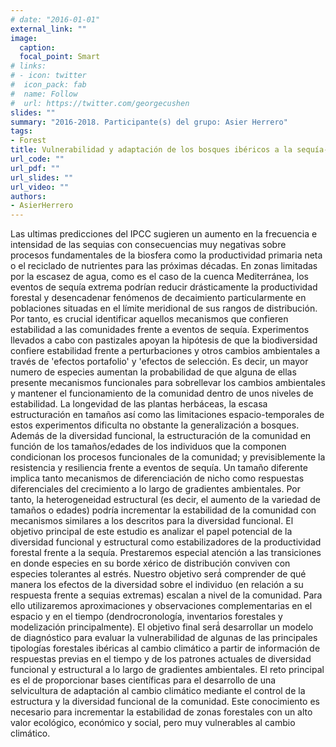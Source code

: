 ```yaml
---
# date: "2016-01-01"
external_link: ""
image:
  caption:
  focal_point: Smart
# links:
# - icon: twitter
#  icon_pack: fab
#  name: Follow
#  url: https://twitter.com/georgecushen
slides: ""
summary: "2016-2018. Participante(s) del grupo: Asier Herrero"
tags:
- Forest
title: Vulnerabilidad y adaptación de los bosques ibéricos a la sequía- una aproximación multi-escala basada en la dendroecología, inventarios forestales y modelización (CGL2015-69186-C2-2-R).
url_code: ""
url_pdf: ""
url_slides: ""
url_video: ""
authors: 
- AsierHerrero
---
```


Las ultimas predicciones del IPCC sugieren un aumento en la frecuencia e intensidad de las sequias con consecuencias muy negativas sobre procesos fundamentales de la biosfera como la productividad primaria neta o el reciclado de nutrientes para las próximas décadas. En zonas limitadas por la escasez de agua, como es el caso de la cuenca Mediterránea, los eventos de sequía extrema podrían reducir drásticamente la productividad forestal y desencadenar fenómenos de decaimiento particularmente en poblaciones situadas en el límite meridional de sus rangos de distribución. Por tanto, es crucial identificar aquellos mecanismos que confieren estabilidad a las comunidades frente a eventos de sequía. Experimentos llevados a cabo con pastizales apoyan la hipótesis de que la biodiversidad confiere estabilidad frente a perturbaciones y otros cambios ambientales a través de 'efectos portafolio' y 'efectos de selección. Es decir, un mayor numero de especies aumentan la probabilidad de que alguna de ellas presente mecanismos funcionales para sobrellevar los cambios ambientales y mantener el funcionamiento de la comunidad dentro de unos niveles de estabilidad. La longevidad de las plantas herbáceas, la escasa estructuración en tamaños así como las limitaciones espacio-temporales de estos experimentos dificulta no obstante la generalización a bosques. Además de la diversidad funcional, la estructuración de la comunidad en función de los tamaños/edades de los individuos que la componen condicionan los procesos funcionales de la comunidad; y previsiblemente la resistencia y resiliencia frente a eventos de sequía. Un tamaño diferente implica tanto mecanismos de diferenciación de nicho como respuestas diferenciales del crecimiento a lo largo de gradientes ambientales. Por tanto, la heterogeneidad estructural (es decir, el aumento de la variedad de tamaños o edades) podría incrementar la estabilidad de la comunidad con mecanismos similares a los descritos para la diversidad funcional. El objetivo principal de este estudio es analizar el papel potencial de la diversidad funcional y estructural como estabilizadores de la productividad forestal frente a la sequía. Prestaremos especial atención a las transiciones en donde especies en su borde xérico de distribución conviven con especies tolerantes al estrés. Nuestro objetivo será́ comprender de qué manera los efectos de la diversidad sobre el individuo (en relación a su respuesta frente a sequias extremas) escalan a nivel de la comunidad. Para ello utilizaremos aproximaciones y observaciones complementarias en el espacio y en el tiempo (dendrocronología, inventarios forestales y modelización principalmente). El objetivo final será́ desarrollar un modelo de diagnóstico para evaluar la vulnerabilidad de algunas de las principales tipologías forestales ibéricas al cambio climático a partir de información de respuestas previas en el tiempo y de los patrones actuales de diversidad funcional y estructural a lo largo de gradientes ambientales. El reto principal es el de proporcionar bases científicas para el desarrollo de una selvicultura de adaptación al cambio climático mediante el control de la estructura y la diversidad funcional de la comunidad. Este conocimiento es necesario para incrementar la estabilidad de zonas forestales con un alto valor ecológico, económico y social, pero muy vulnerables al cambio climático. 
